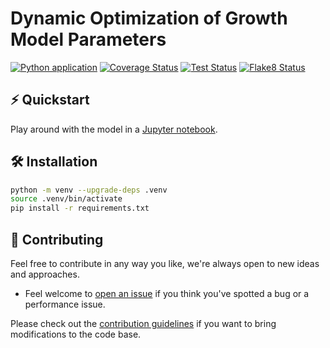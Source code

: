 # Dynamic Optimization of Growth Model Parameters

<!-- markdownlint-disable MD013 -->
[![Python application](https://github.com/MarekWadinger/dynamic_opt_growth_model/actions/workflows/python-app.yml/badge.svg)](https://github.com/MarekWadinger/dynamic_opt_growth_model/actions/workflows/python-app.yml)
[![Coverage Status](/reports/coverage-badge.svg)](https://htmlpreview.github.io/?https://github.com/MarekWadinger/dynamic_opt_growth_model/blob/main/reports/coverage/report/index.html)
[![Test Status](/reports/test-badge.svg)](https://htmlpreview.github.io/?https://github.com/MarekWadinger/dynamic_opt_growth_model/blob/main/reports/junit/report/index.html)
[![Flake8 Status](/reports/flake8-badge.svg)](https://htmlpreview.github.io/?https://github.com/MarekWadinger/dynamic_opt_growth_model/blob/main/reports/flake8/report/index.html)
<!-- markdownlint-enable MD013 -->

## ⚡️ Quickstart
Play around with the model in a [Jupyter notebook]().


## 🛠 Installation

```sh
python -m venv --upgrade-deps .venv
source .venv/bin/activate
pip install -r requirements.txt
```

## 👐 Contributing

Feel free to contribute in any way you like, we're always open to new ideas and
approaches.

* Feel welcome to
[open an issue](https://github.com/MarekWadinger/dynamic_opt_growth_model/issues/new/choose)
if you think you've spotted a bug or a performance issue.

Please check out the [contribution guidelines](CONTRIBUTING.md)
if you want to bring modifications to the code base.
